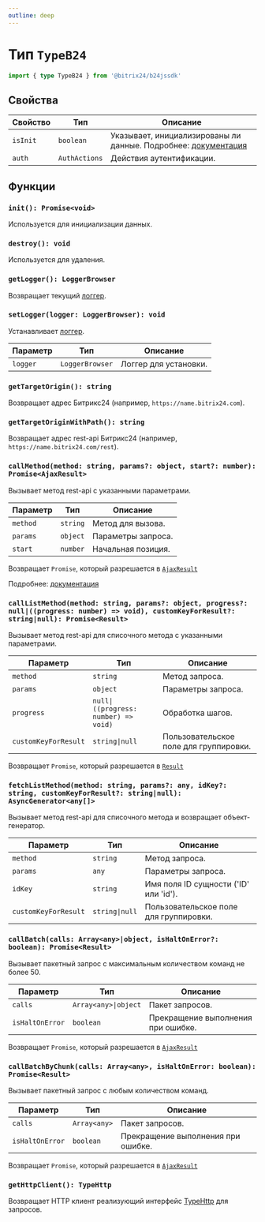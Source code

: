 ```yaml
---
outline: deep
---
```

# Тип `TypeB24`

```ts
import { type TypeB24 } from '@bitrix24/b24jssdk'
```

## Свойства
| Свойство | Тип           | Описание                                                                                                                                                 |
|----------|---------------|----------------------------------------------------------------------------------------------------------------------------------------------------------|
| `isInit` | `boolean`     | Указывает, инициализированы ли данные. Подробнее: [документация](https://apidocs.bitrix24.com/api-reference/bx24-js-sdk/system-functions/bx24-init.html) |
| `auth`   | `AuthActions` | Действия аутентификации.                                                                                                                                 |

## Функции

### `init(): Promise<void>`

Используется для инициализации данных.

### `destroy(): void`

Используется для удаления.

### `getLogger(): LoggerBrowser`

Возвращает текущий [логгер](core-logger-browser).

### `setLogger(logger: LoggerBrowser): void`

Устанавливает [логгер](core-logger-browser).

| Параметр | Тип             | Описание              |
|----------|-----------------|-----------------------|
| `logger` | `LoggerBrowser` | Логгер для установки. |

### `getTargetOrigin(): string`

Возвращает адрес Битрикс24 (например, `https://name.bitrix24.com`).

### `getTargetOriginWithPath(): string`

Возвращает адрес rest-api Битрикс24 (например, `https://name.bitrix24.com/rest`).

### `callMethod(method: string, params?: object, start?: number): Promise<AjaxResult>`

Вызывает метод rest-api с указанными параметрами.

| Параметр | Тип      | Описание           |
|----------|----------|--------------------|
| `method` | `string` | Метод для вызова.  |
| `params` | `object` | Параметры запроса. |
| `start`  | `number` | Начальная позиция. |

Возвращает `Promise`, который разрешается в [`AjaxResult`](core-ajax-result)

Подробнее: [документация](https://apidocs.bitrix24.com/api-reference/bx24-js-sdk/how-to-call-rest-methods/bx24-call-method.html)

### `callListMethod(method: string, params?: object, progress?: null|((progress: number) => void), customKeyForResult?: string|null): Promise<Result>`

Вызывает метод rest-api для списочного метода с указанными параметрами.

| Параметр             | Тип                                  | Описание                               |
|----------------------|--------------------------------------|----------------------------------------|
| `method`             | `string`                             | Метод запроса.                         |
| `params`             | `object`                             | Параметры запроса.                     |
| `progress`           | `null\|((progress: number) => void)` | Обработка шагов.                       |
| `customKeyForResult` | `string\|null`                       | Пользовательское поле для группировки. |

Возвращает `Promise`, который разрешается в [`Result`](core-result)

### `fetchListMethod(method: string, params?: any, idKey?: string, customKeyForResult?: string|null): AsyncGenerator<any[]>`

Вызывает метод rest-api для списочного метода и возвращает объект-генератор.

| Параметр             | Тип            | Описание                               |
|----------------------|----------------|----------------------------------------|
| `method`             | `string`       | Метод запроса.                         |
| `params`             | `any`          | Параметры запроса.                     |
| `idKey`              | `string`       | Имя поля ID сущности ('ID' или 'id').  |
| `customKeyForResult` | `string\|null` | Пользовательское поле для группировки. |

### `callBatch(calls: Array<any>|object, isHaltOnError?: boolean): Promise<Result>`

Вызывает пакетный запрос с максимальным количеством команд не более 50.

| Параметр        | Тип                  | Описание                           |
|-----------------|----------------------|------------------------------------|
| `calls`         | `Array<any>\|object` | Пакет запросов.                    |
| `isHaltOnError` | `boolean`            | Прекращение выполнения при ошибке. |

Возвращает `Promise`, который разрешается в [`AjaxResult`](core-ajax-result)

### `callBatchByChunk(calls: Array<any>, isHaltOnError: boolean): Promise<Result>`

Вызывает пакетный запрос с любым количеством команд.

| Параметр        | Тип          | Описание                           |
|-----------------|--------------|------------------------------------|
| `calls`         | `Array<any>` | Пакет запросов.                    |
| `isHaltOnError` | `boolean`    | Прекращение выполнения при ошибке. |

Возвращает `Promise`, который разрешается в [`AjaxResult`](core-ajax-result)

### `getHttpClient(): TypeHttp`

Возвращает HTTP клиент реализующий интерфейс [TypeHttp](types-type-http) для запросов.